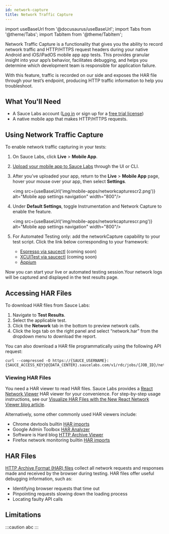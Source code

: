 ```yaml
---
id: network-capture
title: Network Traffic Capture 
---
```

import useBaseUrl from '@docusaurus/useBaseUrl';
import Tabs from '@theme/Tabs';
import TabItem from '@theme/TabItem';

Network Traffic Capture is a functionality that gives you the ability to record network traffic and HTTP/HTTPS request headers during your native Android and iOS/iPadOS mobile app app tests. This provides granular insight into your app’s behavior, facilitates debugging, and helps you determine which development team is responsible for application failure.

With this feature, traffic is recorded on our side and exposes the HAR file through your test’s endpoint, producing HTTP traffic information to help you troubleshoot. 


## What You'll Need

* A Sauce Labs account ([Log in](https://accounts.saucelabs.com/am/XUI/#login/) or sign up for a [free trial license](https://saucelabs.com/sign-up))
* A native mobile app that makes HTTP/HTTPS requests.


## Using Network Traffic Capture

To enable network traffic capturing in your tests:

1. On Sauce Labs, click **Live** > **Mobile App**.
2. [Upload your mobile app to Sauce Labs](/mobile-apps/app-storage) through the UI or CLI.
3. After you’ve uploaded your app, return to the **Live** > **Mobile App** page, hover your mouse over your app, then select **Settings**. 

   <img src={useBaseUrl('img/mobile-apps/networkcapturescr2.png')} alt="Mobile app settings navigation" width="800"/>


4. Under **Default Settings**, toggle Instrumentation and Network Capture to enable the feature. 

   <img src={useBaseUrl('img/mobile-apps/networkcapturescr.png')} alt="Mobile app settings navigation" width="800"/>

5. For Automated Testing only: add the networkCapture capability to your test script. Click the link below corresponding to your framework:
   
   * [Espresso via saucectl](/mobile-apps/automated-testing/espresso-xcuitest/espresso/#network-capture) (coming soon)
   * [XCUITest via saucectl](/mobile-apps/automated-testing/espresso-xcuitest/xcuitest/#network-capture) (coming soon)
   * [Appium](/dev/test-configuration-options/#network-capture) 

Now you can start your live or automated testing session.Your network logs will be captured and displayed in the test results page. 


## Accessing HAR Files

To download HAR files from Sauce Labs:
1. Navigate to **Test Results**.
2. Select the applicable test.
3. Click the **Network** tab in the bottom to preview network calls.
4. Click the logs tab on the right panel and select “network.har” from the dropdown menu to download the report.
   

You can also download a HAR file programmatically using the following API request:

```
curl --compressed -O https://{SAUCE_USERNAME}:{SAUCE_ACCESS_KEY}@{DATA_CENTER}.saucelabs.com/v1/rdc/jobs/{JOB_ID}/network.har
```

   
### Viewing HAR Files

You need a HAR viewer to read HAR files. Sauce Labs provides a [React Network Viewer](/opensource.saucelabs.com/network-viewer/) HAR viewer for your convenience. For step-by-step usage instructions, see our [Visualize HAR Files with the New React Network Viewer blog article](/opensource.saucelabs.com/blog/react_network_viewer/).

Alternatively, some other commonly used HAR viewers include:
* Chrome devtools builtin [HAR imports](/developer.chrome.com/blog/new-in-devtools-62/#har-imports)
* Google Admin Toolbox [HAR Analyzer](/toolbox.googleapps.com/apps/har_analyzer/)
* Software is Hard blog [HTTP Archive Viewer](/www.softwareishard.com/har/viewer/)
* Firefox network monitoring builtin [HAR imports](/firefox-source-docs.mozilla.org/devtools-user/network_monitor/toolbar/index.html)

## HAR Files

[HTTP Archive Format (HAR) files](https://en.wikipedia.org/wiki/HAR_(file_format)) collect all network requests and responses made and received by the browser during testing. HAR files offer useful debugging information, such as:
* Identifying browser requests that time out
* Pinpointing requests slowing down the loading process
* Locating faulty API calls

## Limitations



:::caution
abc
:::